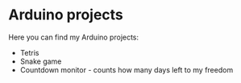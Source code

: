 # Arduino projects

Here you can find my Arduino projects:
- Tetris
- Snake game
- Countdown monitor - counts how many days left to my freedom